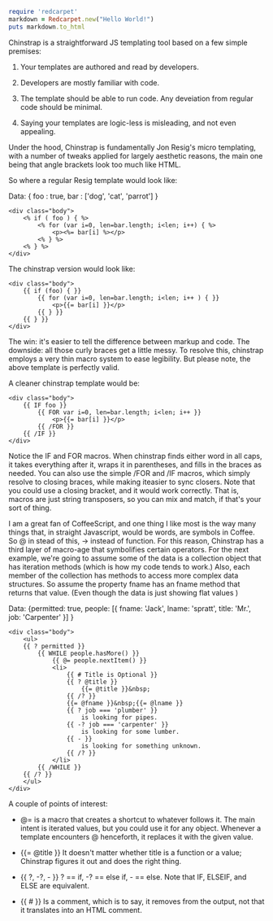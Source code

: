 ```ruby
require 'redcarpet'
markdown = Redcarpet.new("Hello World!")
puts markdown.to_html
```

Chinstrap is a straightforward JS templating tool based on a few simple premises:

1. Your templates are authored and read by developers.

2. Developers are mostly familiar with code.

3. The template should be able to run code. Any deveiation from regular code should be minimal.

4. Saying your templates are logic-less is misleading, and not even appealing.

Under the hood, Chinstrap is fundamentally Jon Resig's micro templating, with a number of tweaks applied for largely aesthetic reasons, the main one being that angle brackets look too much like HTML.

So where a regular Resig template would look like:

Data: { foo : true, bar : ['dog', 'cat', 'parrot'] }

	<div class="body">
		<% if ( foo ) { %>
			<% for (var i=0, len=bar.length; i<len; i++) { %>
				<p><%= bar[i] %></p>	
			<% } %>
		<% } %>
	</div>

The chinstrap version would look like:

	<div class="body">
		{{ if (foo) { }}
			{{ for (var i=0, len=bar.length; i<len; i++ ) { }}
				<p>{{= bar[i] }}</p>
			{{ } }}
		{{ } }}
	</div>

The win: it's easier to tell the difference between markup and code. The downside: all those curly braces get a little messy. To resolve this, chinstrap employs a very thin macro system to ease legibility. But please note, the above template is perfectly valid.

A cleaner chinstrap template would be:

	<div class="body">
		{{ IF foo }}
			{{ FOR var i=0, len=bar.length; i<len; i++ }}
				<p>{{= bar[i] }}</p>
			{{ /FOR }}
		{{ /IF }}
	</div>

Notice the IF and FOR macros. When chinstrap finds either word in all caps, it takes everything after it, wraps it in parentheses, and fills in the braces as needed. You can also use the simple /FOR and /IF macros, which simply resolve to closing braces, while making iteasier to sync closers. Note that you could use a closing bracket, and it would work correctly. That is, macros are just string transposers, so you can mix and match, if that's your sort of thing.

I am a great fan of CoffeeScript, and one thing I like most is the way many things that, in straight Javascript, would be words, are symbols in Coffee. So @ in stead of this, -> instead of function. For this reason, Chinstrap has a third layer of macro-age that symbolifies certain operators. For the next example, we're going to assume some of the data is a collection object that has iteration methods (which is how my code tends to work.) Also, each member of the collection has methods to access more complex data structures. So assume the property fname has an fname method that returns that value. (Even though the data is just showing flat values )

Data: {permitted: true, people: [{ fname: 'Jack', lname: 'spratt', title: 'Mr.', job: 'Carpenter' }] }

	<div class="body">
		<ul>
		{{ ? permitted }}
			{{ WHILE people.hasMore() }}
				{{ @= people.nextItem() }}
				<li>
					{{ # Title is Optional }}
					{{ ? @title }}
						{{= @title }}&nbsp;
					{{ /? }}
					{{= @fname }}&nbsp;{{= @lname }}
					{{ ? job === 'plumber' }}
						is looking for pipes.
					{{ -? job === 'carpenter' }}
						is looking for some lumber.
					{{ - }}
						is looking for something unknown.
					{{ /? }}
				</li>
			{{ /WHILE }}
		{{ /? }}
		</ul>
	</div>

A couple of points of interest:

  * @= is a macro that creates a shortcut to whatever follows it. The main intent is iterated values, but you could use it for any object. Whenever a template encounters @ henceforth, it replaces it with the given value.

  * {{= @title }} It doesn't matter whether title is a function or a value; Chinstrap figures it out and does the right thing.

  * {{ ?, -?, - }} ? == if, -? == else if, - == else. Note that IF, ELSEIF, and ELSE are equivalent.

  * {{ # }} Is a comment, which is to say, it removes from the output, not that it translates into an HTML comment.






